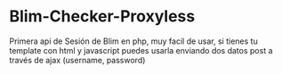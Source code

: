 # Blim-Checker-Proxyless

Primera api de Sesión de Blim en php, muy facil de usar, si tienes tu template con html y javascript puedes usarla enviando dos datos post a través de ajax (username, password)
